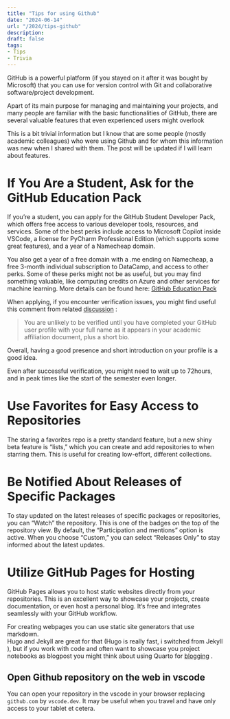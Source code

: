 ```yaml
---
title: "Tips for using Github"
date: "2024-06-14"
url: "/2024/tips-github"
description:
draft: false
tags:
- Tips
- Trivia
---
```


GitHub is a powerful platform (if you stayed on it after it was bought by Microsoft) that you can use for version control with Git and collaborative software/project development.

Apart of its main purpose for managing and maintaining your projects, and many people are familiar with the basic functionalities of GitHub, there are several valuable features that even experienced users might overlook

This is a bit trivial information but I know that are some people (mostly academic colleagues) who were using Github and for whom this information was new when I shared with them. The post will be updated if I will learn about features.

# If You Are a Student, Ask for the GitHub Education Pack

If you’re a student, you can apply for the GitHub Student Developer Pack, which offers free access to various developer tools, resources, and services. Some of the best perks include access to Microsoft Copilot inside VSCode, a license for PyCharm Professional Edition (which supports some great features), and a year of a Namecheap domain.

You also get a year of a free domain with a .me ending on Namecheap, a free 3-month individual subscription to DataCamp, and access to other perks. Some of these perks might not be as useful, but you may find something valuable, like computing credits on Azure and other services for machine learning. More details can be found here: [GitHub Education Pack](https://education.github.com/pack)

When applying, if you encounter verification issues, you might find useful this comment from related [discussion](https://github.com/orgs/community/discussions/61537) :

>You are unlikely to be verified until you have completed your GitHub user profile with your full name as it appears in your academic affiliation document, plus a short bio.

Overall, having a good presence and short introduction on your profile is a good idea.

Even after successful verification, you might need to wait up to 72hours, and in peak times like the start of the semester even longer.

# Use Favorites for Easy Access to Repositories

 The staring a favorites repo is a pretty standard feature, but a new shiny beta feature is “lists,” which you can create and add repositories to when starring them. This is useful for creating low-effort, different collections.

# Be Notified About Releases of Specific Packages

To stay updated on the latest releases of specific packages or repositories, you can “Watch” the repository. This is one of the badges on the top of the repository view. By default, the “Participation and mentions” option is active. When you choose “Custom,” you can select “Releases Only” to stay informed about the latest updates.

# Utilize GitHub Pages for Hosting

GitHub Pages allows you to host static websites directly from your repositories. This is an excellent way to showcase your projects, create documentation, or even host a personal blog. It’s free and integrates seamlessly with your GitHub workflow.  

For creating webpages you can use static site generators that use markdown.  
Hugo and Jekyll are great for that (Hugo is really fast, i switched from Jekyll ), but if you work with code and often want to showcase you project notebooks as blogpost you might think about using Quarto for [blogging](https://quarto.org/docs/websites/website-blog.html) .

## Open Github repository on the web in vscode

You can open your repository in the vscode in your browser replacing `github.com` by `vscode.dev`. It may be useful when you travel and have only access to your tablet et cetera.

